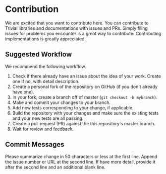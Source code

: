 # Contribution

We are excited that you want to contribute here.
You can contribute to Trivial libraries and documentations with issues and PRs.
Simply filing issues for problems you encounter is a great way to contribute.
Contributing implementations is greatly appreciated.

## Suggested Workflow

We recommend the following workflow.

1. Check if there already have an issue about the idea of your work. Create one if no, with detail description.
2. Create a personal fork of the repository on GitHub (if you don't already have one).
3. In your fork, create a branch off of master (`git checkout -b mybranch`).
4. Make and commit your changes to your branch.
5. Add new tests corresponding to your change, if applicable.
6. Build the repository with your changes and make sure the existing tests and your new tests are all passing.
7. Create a pull request (PR) against the this repository's master branch.
8. Wait for review and feedback.

## Commit Messages

Please summarize change in 50 characters or less at the first line.
Append the issue number or URL at the second line.
If have more detail, provide it after the second line and an additional blank line.
